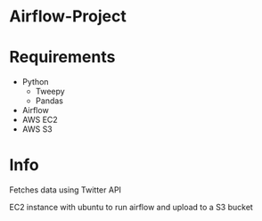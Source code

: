 # Airflow-Project

# Requirements
- Python
  - Tweepy
  - Pandas
- Airflow
- AWS EC2
- AWS S3



# Info
Fetches data using Twitter API

EC2 instance with ubuntu to run airflow and upload to a S3 bucket
